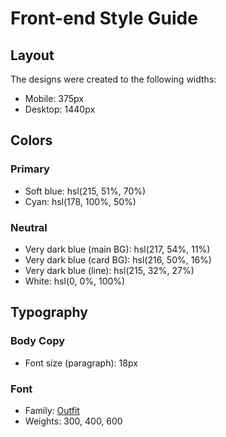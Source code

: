 # Front-end Style Guide

## Layout

The designs were created to the following widths:

-   Mobile: 375px
-   Desktop: 1440px

## Colors

### Primary

-   Soft blue: hsl(215, 51%, 70%)
-   Cyan: hsl(178, 100%, 50%)

### Neutral

-   Very dark blue (main BG): hsl(217, 54%, 11%)
-   Very dark blue (card BG): hsl(216, 50%, 16%)
-   Very dark blue (line): hsl(215, 32%, 27%)
-   White: hsl(0, 0%, 100%)

## Typography

### Body Copy

-   Font size (paragraph): 18px

### Font

-   Family: [Outfit](https://fonts.google.com/specimen/Outfit)
-   Weights: 300, 400, 600

